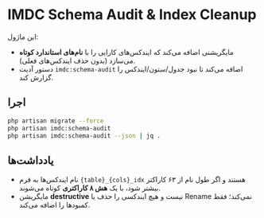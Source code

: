 # IMDC Schema Audit & Index Cleanup

این ماژول:
- مایگریشنی اضافه می‌کند که ایندکس‌های کارایی را با **نام‌های استاندارد کوتاه** می‌سازد (بدون حذف ایندکس‌های فعلی).
- دستور آدیت `imdc:schema-audit` اضافه می‌کند تا نبود جدول/ستون/ایندکس را گزارش کند.

## اجرا

```bash
php artisan migrate --force
php artisan imdc:schema-audit
php artisan imdc:schema-audit --json | jq .
```

## یادداشت‌ها
- نام ایندکس‌ها به فرم `{table}_{cols}_idx` هستند و اگر طول نام از ۶۳ کاراکتر بیشتر شود، با یک **هش ۸ کاراکتری** کوتاه می‌شوند.
- مایگریشن **destructive** نیست و هیچ ایندکسی را حذف یا Rename نمی‌کند؛ فقط کمبودها را اضافه می‌کند.
